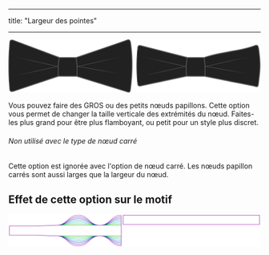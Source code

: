 - - -
title: "Largeur des pointes"
- - -

![Nœuds papillons Larges et Fins](tipwidth.svg)

Vous pouvez faire des GROS ou des petits nœuds papillons. Cette option vous permet de changer la taille verticale des extrémités du nœud. Faites-les plus grand pour être plus flamboyant, ou petit pour un style plus discret.

<Note>

###### Non utilisé avec le type de nœud carré

Cette option est ignorée avec l'option de nœud carré. Les nœuds papillon carrés sont aussi larges que la largeur du nœud.

</Note>

## Effet de cette option sur le motif

![Cette image montre l'effet de cette option en superposant plusieurs variantes qui ont une valeur différente pour cette option](benjamin_tipwidth_sample.svg "Effet de cette option sur le modèle")
